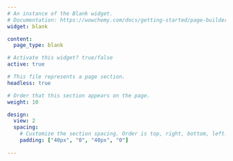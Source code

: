```yaml
---
# An instance of the Blank widget.
# Documentation: https://wowchemy.com/docs/getting-started/page-builder/
widget: blank

content:
  page_type: blank

# Activate this widget? true/false
active: true

# This file represents a page section.
headless: true

# Order that this section appears on the page.
weight: 10

design:
  view: 2
  spacing:
    # Customize the section spacing. Order is top, right, bottom, left.
    padding: ["40px", "0", "40px", "0"]  
    
---
```

